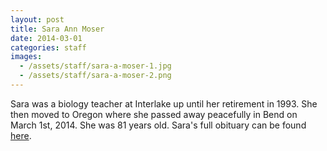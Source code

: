 ```yaml
---
layout: post
title: Sara Ann Moser
date: 2014-03-01
categories: staff
images:
  - /assets/staff/sara-a-moser-1.jpg
  - /assets/staff/sara-a-moser-2.png
---
```

Sara was a biology teacher at Interlake up until her retirement in 1993. She then moved to Oregon where she passed away peacefully in Bend on March 1st, 2014. She was 81 years old. Sara's full obituary can be found [here](http://tinyurl.com/m377mgt).
